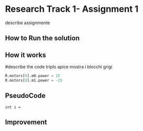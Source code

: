 Research Track 1- Assignment 1
================================

describe assignmente

How to Run the solution
----------------------




How it works 
---------
#describe the code triplo apice mostra i blocchi grigi

```python
R.motors[0].m0.power = 25
R.motors[0].m1.power = -25
```

PseudoCode
----------
```
int i = 
```

Improvement
-----------
